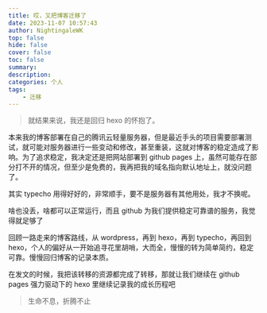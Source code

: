 ```yaml
---
title: 哎，又把博客迁移了
date: 2023-11-07 10:57:43
author: NightingaleWK
top: false
hide: false
cover: false
toc: false
summary: 
description: 
categories: 个人
tags:
    - 迁移
---
```

> 就结果来说，我还是回归 hexo 的怀抱了。

本来我的博客部署在自己的腾讯云轻量服务器，但是最近手头的项目需要部署测试，就可能对服务器进行一些变动和修改，甚至重装，这就对博客的稳定造成了影响。为了追求稳定，我决定还是把网站部署到 github pages 上，虽然可能存在部分打不开的情况，但至少是免费的，我再把我的域名指向默认地址上，就没问题了。

其实 typecho 用得好好的，非常顺手，要不是服务器有其他用处，我才不换呢。

啥也没丢，啥都可以正常运行，而且 github 为我们提供稳定可靠谱的服务，我觉得就足够了

回顾一路走来的博客路线，从 wordpress，再到 hexo，再到 typecho，再回到 hexo，个人的偏好从一开始追寻花里胡哨，大而全，慢慢的转为简单简约，稳定可靠。慢慢回归博客的记录本质。

在发文的时候，我把该转移的资源都完成了转移，那就让我们继续在 github pages 强力驱动下的 hexo 里继续记录我的成长历程吧

> 生命不息，折腾不止